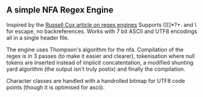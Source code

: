 ## A simple NFA Regex Engine 

Inspired by the [Russell Cox article on regex engines](https://swtch.com/~rsc/regexp/regexp1.html)
Supports ()[]*?+. and \ for escape, no backreferences.
Works with 7 bit ASCII and UTF8 encodings all in a single header file.

The engine uses Thompson's algorithm for the nfa.
Compilation of the regex is in 3 passes (to make it easier and clearer), tokenisation where null tokens are inserted instead of implicit concatentation, a modified shunting yard algorithm (the output isn't truly postix) and finally the compilation.

Character classes are handled with a handrolled bitmap for UTF8 code points (though it is optimised for ascii).


